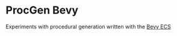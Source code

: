 # ProcGen Bevy

Experiments with procedural generation written with the [Bevy ECS](https://bevyengine.org/)
